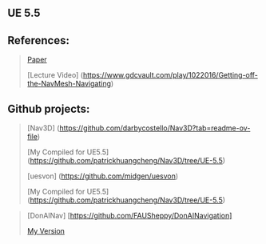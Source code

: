 ## UE 5.5
## References:
> [Paper](https://www.gameaipro.com/GameAIPro3/GameAIPro3_Chapter21_3D_Flight_Navigation_Using_Sparse_Voxel_Octrees.pdf)
> 
> [Lecture Video] (https://www.gdcvault.com/play/1022016/Getting-off-the-NavMesh-Navigating)
> 
## Github projects:
> [Nav3D] (https://github.com/darbycostello/Nav3D?tab=readme-ov-file)
> 
> [My Compiled for UE5.5] (https://github.com/patrickhuangcheng/Nav3D/tree/UE-5.5)
> 
> [uesvon] (https://github.com/midgen/uesvon)
> 
> [My Compiled for UE5.5] (https://github.com/patrickhuangcheng/Nav3D/tree/UE-5.5)

> [DonAINav] [https://github.com/FAUSheppy/DonAINavigation]
> 
> [My Version](https://github.com/patrickhuangcheng/DonAINavigation)
